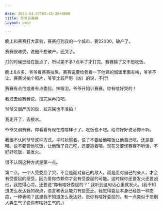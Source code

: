```yaml
---

date: 2024-04-07T00:45:26+0800
title: 爷爷训赛赛
layout: post

---
```


晚上和赛赛打大富翁，赛赛打到我的一个城市，要22000，破产了。

赛赛很难受，说他不想破产，还哭了。

打的时候已经在饭点了，所以差不多7点半了才打完。赛赛输了又不想吃饭。

晚上8点多，爷爷看赛赛拉屎。赛赛说要给我看一下他建的城堡里面有啥，爷爷不让。赛赛说拍个照片，爷爷比较严厉（凶）的说，不行!

赛赛有点怕或者有点委屈，抹眼泪。爷爷开始训赛赛，你有啥好哭的！

我过去给赛赛说，拉完屎再拍吧。

爷爷又很严厉的说，拉完屎也不准拍！

我走开了，去接水。

爷爷又训赛赛，你看看有现在成啥样子了。吃饭也不吃。给你好好说话你不听。

我很不认同爷爷这种方式，平时娇惯着，说了不要给他喂饭让他自己吃，还是要喂。说不要管他吃饭，让他饿了自己吃，还要追着喂。现在又要怪赛赛不听话，不好好吃饭，要发火。

很不认同这种方式是第一点。

第二点，一个人受委屈了哭，不会是面对自己的敌人，而是面对自己的亲人，才会有受委屈的感受，因为爱你依赖你才会有受委屈的可能。这时候你还要发火还要凶他，我觉得心凉。还要说“你有啥好委屈的？” 我听到这句话心里就发火。(我不知道怎么表达我的观点，语言和表达能力有些匮乏。我觉得委屈本身已经是一种态度，一种表明？这里我不知道怎么表达好。说你有啥好委屈的，有一点类似于把别人弄生气了说你有啥好生气的。)
